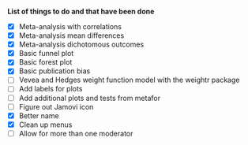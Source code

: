 **List of things to do and that have been done**
- [x] Meta-analysis with correlations 
- [x] Meta-analysis mean differences
- [x] Meta-analysis dichotomous outcomes
- [x] Basic funnel plot
- [x] Basic forest plot
- [x] Basic publication bias
- [ ] Vevea and Hedges weight function model with the weightr package
- [ ] Add labels for plots
- [ ] Add additional plots and tests from metafor
- [ ] Figure out Jamovi icon
- [x] Better name
- [x] Clean up menus
- [ ] Allow for more than one moderator
